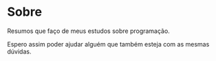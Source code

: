 
# Sobre

Resumos que faço de meus estudos sobre programação.  

Espero assim poder ajudar alguém que também esteja com as mesmas dúvidas.